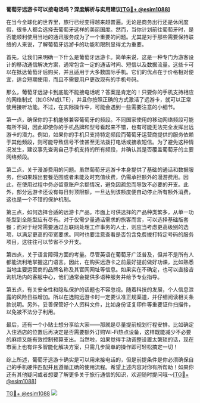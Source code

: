 **葡萄牙远游卡可以接电话吗？深度解析与实用建议[[TG💪+ @esim1088](https://t.me/s/esim1088)]**

在当今全球化的世界里，旅行已经变得越来越普遍。无论是商务出行还是休闲度假，很多人都会选择去葡萄牙这样的美丽国度。然而，当你计划前往葡萄牙时，是否能顺利使用当地的通讯服务成为了一个重要的问题。尤其是对于那些需要保持联络的人来说，了解葡萄牙远游卡的功能和限制显得尤为重要。

首先，让我们来明确一下什么是葡萄牙远游卡。简单来说，这是一种专门为游客设计的移动通信解决方案，通常包含一定的通话时间、短信以及数据流量。这些卡可以在抵达葡萄牙后购买，并且适用于大多数国际手机。它们的优点在于价格相对便宜，适合短期使用，而且不需要用户更改现有的手机号码。

那么，葡萄牙远游卡到底能不能接电话呢？答案是肯定的！只要你的手机支持相应的网络制式（如GSM或LTE），并且你按照正确的方式激活了远游卡，就可以正常使用接听功能。不过，在实际操作中，可能会遇到一些需要注意的小细节。

第一点，确保你的手机能够兼容葡萄牙的频段。不同国家使用的移动网络频段可能有所不同，因此即使你的手机品牌和型号看起来不错，也有可能无法完全发挥出远游卡的潜力。例如，如果你的手机只支持特定频段而葡萄牙运营商提供的服务依赖于其他频段，则可能导致信号不佳甚至无法拨打电话或接收短信。为了避免这种情况发生，建议事先查询自己手机支持的所有频段，并确认其是否覆盖葡萄牙的主要网络频段。

第二点，关于漫游费用的问题。虽然葡萄牙远游卡本身提供了基础的通话和数据服务，但如果超出套餐范围或者未能及时充值续费，仍需承担额外的漫游费用。因此，在使用过程中务必留意账户余额情况，避免因疏忽而导致不必要的开支。此外，部分远游卡还设有每日封顶限额，一旦达到该额度便自动停止所有额外消费，这也是一个不错的保护机制。

第三点，如何选择合适的远游卡产品。市面上可供选择的产品种类繁多，从单一功能型到全能型应有尽有。对于仅需少量通话需求的旅客而言，可以选择基础版套餐；而对于经常需要通过互联网处理工作事务的人士，则应当考虑更高级别的选项，以满足更高的带宽要求。同时也要注意查看是否包含免费拨打特定号码的服务项目，这往往可以节省不少开支。

第四点，关于语言障碍方面的考量。尽管英语在葡萄牙广泛普及，但并不是所有人都能流利地掌握这门语言。因此，在购买远游卡之前最好提前做好功课，比如熟悉当地主要运营商的品牌名称及其官网网址等信息。如果实在不确定，也可以直接咨询机场内的客服中心，他们通常会提供多语种服务并给予专业指导。

第五点，有关安全性和隐私保护的话题也不容忽视。随着科技的发展，个人信息泄露的风险日益增加。所以在选购远游卡时一定要认准正规渠道，并仔细阅读相关条款说明。另外，妥善保管好个人资料文件，比如身份证复印件等重要证件扫描件，以免被不法分子利用。

最后，还有一个小贴士想分享给大家——那就是尽量提前规划行程安排。比如确定入住酒店的位置后再决定是否需要额外订购Wi-Fi热点设备，这样既能减少不必要的麻烦又能有效控制预算支出。当然啦，如果觉得手动调整设置太繁琐的话，现在市面上也有许多智能化解决方案，只需几步简单的操作即可轻松搞定一切！

综上所述，葡萄牙远游卡确实是可以用来接电话的，但是前提条件是你必须确保自己的手机硬件匹配并且遵循正确的使用流程。希望上述内容对你有所帮助！如果你还有其他疑问或者想要了解更多关于旅行通信的知识，欢迎随时提问哦～[[TG💪+ @esim1088](https://t.me/s/esim1088)]

[TG💪+ @esim1088](https://t.me/s/esim1088) ![](https://i.postimg.cc/4NQfJmqS/Snipaste-2025-05-13-00-14-12.png)